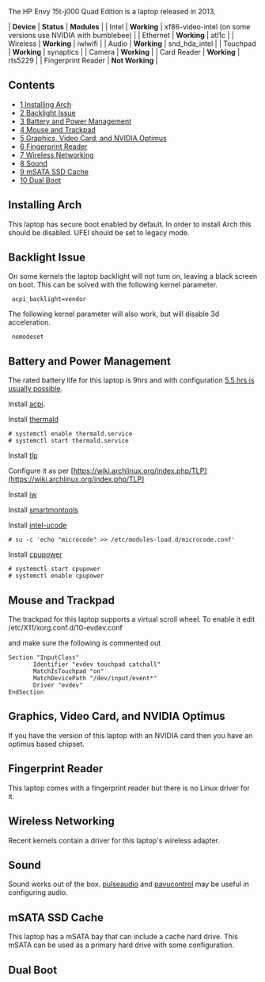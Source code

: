 The HP Envy 15t-j000 Quad Edition is a laptop released in 2013.

| **Device** | **Status** | **Modules** |
| Intel | **Working** | xf86-video-intel (on some versions use NVIDIA with bumblebee) |
| Ethernet | **Working** | atl1c |
| Wireless | **Working** | iwlwifi |
| Audio | **Working** | snd_hda_intel |
| Touchpad | **Working** | synaptics |
| Camera | **Working** |
| Card Reader | **Working** | rts5229 |
| Fingerprint Reader | **Not Working** |

## Contents

*   [1 Installing Arch](#Installing_Arch)
*   [2 Backlight Issue](#Backlight_Issue)
*   [3 Battery and Power Management](#Battery_and_Power_Management)
*   [4 Mouse and Trackpad](#Mouse_and_Trackpad)
*   [5 Graphics, Video Card, and NVIDIA Optimus](#Graphics.2C_Video_Card.2C_and_NVIDIA_Optimus)
*   [6 Fingerprint Reader](#Fingerprint_Reader)
*   [7 Wireless Networking](#Wireless_Networking)
*   [8 Sound](#Sound)
*   [9 mSATA SSD Cache](#mSATA_SSD_Cache)
*   [10 Dual Boot](#Dual_Boot)

## Installing Arch

This laptop has secure boot enabled by default. In order to install Arch this should be disabled. UFEI should be set to legacy mode.

## Backlight Issue

On some kernels the laptop backlight will not turn on, leaving a black screen on boot. This can be solved with the following kernel parameter.

```
 acpi_backlight=vendor

```

The following kernel parameter will also work, but will disable 3d acceleration.

```
 nomodeset

```

## Battery and Power Management

The rated battery life for this laptop is 9hrs and with configuration [5.5 hrs is usually possible](http://answers.yahoo.com/question/index?qid=20130630193950AAXQF6h).

Install [acpi](https://www.archlinux.org/packages/?name=acpi).

Install [thermald](https://aur.archlinux.org/packages/thermald/)

```
# systemctl enable thermald.service
# systemctl start thermald.service

```

Install [tlp](https://www.archlinux.org/packages/?name=tlp)

Configure it as per [https://wiki.archlinux.org/index.php/TLP](https://wiki.archlinux.org/index.php/TLP)

Install [iw](https://www.archlinux.org/packages/?name=iw)

Install [smartmontools](https://www.archlinux.org/packages/?name=smartmontools)

Install [intel-ucode](https://www.archlinux.org/packages/?name=intel-ucode)

```
# su -c 'echo "microcode" >> /etc/modules-load.d/microcode.conf'

```

Install [cpupower](https://www.archlinux.org/packages/?name=cpupower)

```
# systemctl start cpupower
# systemctl enable cpupower

```

## Mouse and Trackpad

The trackpad for this laptop supports a virtual scroll wheel. To enable it edit /etc/X11/xorg.conf.d/10-evdev.conf

and make sure the following is commented out

```
Section "InputClass"
       Identifier "evdev touchpad catchall"
       MatchIsTouchpad "on"
       MatchDevicePath "/dev/input/event*"
       Driver "evdev"
EndSection

```

## Graphics, Video Card, and NVIDIA Optimus

If you have the version of this laptop with an NVIDIA card then you have an optimus based chipset.

## Fingerprint Reader

This laptop comes with a fingerprint reader but there is no Linux driver for it.

## Wireless Networking

Recent kernels contain a driver for this laptop's wireless adapter.

## Sound

Sound works out of the box. [pulseaudio](https://www.archlinux.org/packages/?name=pulseaudio) and [pavucontrol](https://www.archlinux.org/packages/?name=pavucontrol) may be useful in configuring audio.

## mSATA SSD Cache

This laptop has a mSATA bay that can include a cache hard drive. This mSATA can be used as a primary hard drive with some configuration.

## Dual Boot